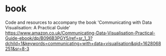 # book

Code and resources to accompany the book 'Communicating with Data Visualisation: A Practical Guide'
https://www.amazon.co.uk/Communicating-Data-Visualisation-Practical-Guide-ebook/dp/B096B3PGY5/ref=sr_1_3?dchild=1&keywords=communicating+with+data+visualisation&qid=1628068251&sr=8-3
